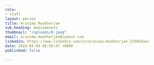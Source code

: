 ```yaml
---
role:
- staff
layout: person
title: Arunima Mookherjee
sub_heading: Awesomeness
thumbnail: "/uploads/0.jpeg"
email: arunima.mookherjee@cymour.com
linkedin: https://www.linkedin.com/in/arunima-mookherjee-235054aa/
date: 2019-04-09 06:56:47 +0000
published: false

---
```

